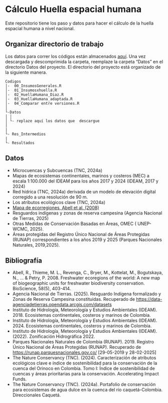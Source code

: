 Cálculo Huella espacial humana
================

Este repositorio tiene los paso y datos para hacer el cálculo de la huella espacial humana a nivel nacional. 


## Organizar directorio de trabajo

Los datos para correr los códigos están almacenados
[aquí](https://drive.google.com/file/d/1YQjFb3u8uJ7UmWHlNncM_UXtJ_gJcOmz/view?usp=drive_link).
Una vez descargada y descomprimida la carpeta, reemplaze la carpeta “Datos” en el directorio Datos del proyecto.
El directorio del proyecto está organizado de la siguiente manera.

    Codigos
    │-  00_InsumosGenerales.R
    │-  01_Insumosxhuella.R
    │-  02_HuellaHumana_Diaz.R
    │-  03_HuellaHumana_adaptada.R
    │-  04_Comparar entre versiones.R
    │    
    └-Datos
    │ │
    │ └- replaze aquí los datos que  descargue 
    │ 
    |
    └- Res_Intermedios
    |
    └- Resultados

## Datos

- Microcuencas y  Subcuencas (TNC, 2024a)
- Mapas de ecosistemas continentales, marinos y costeros (MEC) a escala 1:100.000 del IDEAM para los años 2017 y 2024 (IDEAM, 2017 y 2024)
- Red hídrica (TNC, 2024a) derivada de un modelo de elevación digital corregido a una resolución de 90 m.
- Los atributos ecológicos clave (TNC, 2024a)
- [Mapa de ecorregiones, Abell et al. (2008)]( https://feow.org/ ) 
- Resguardos indígenas y zonas de reserva campesina (Agencia Nacional de Tierras, 2025)
- Otras Medidas de Conservación Basadas en Áreas, OMEC ( UNEP-WCMC, 2025).
- Áreas protegidas del Registro Único Nacional de Áreas Protegidas (RUNAP) correspondientes a los años 2019 y 2025 (Parques Nacionales Naturales, 2019,2025).

## Bibliografía
- Abell, R., Thieme, M. L., Revenga, C., Bryer, M., Kottelat, M., Bogutskaya, N., ... & Petry, P. 2008. Freshwater ecoregions of the world: A new map of biogeographic units for freshwater biodiversity conservation. BioScience, 58(5), 403-414.
- Agencia Nacional de Tierras. (2025). Resguardo Indígena formalizado y Zonas de Reserva Campesina constituidas. Recuperado de https://data-agenciadetierras.opendata.arcgis.com/datasets
- Instituto de Hidrología, Meteorología y Estudios Ambientales (IDEAM). 2018. Ecosistemas continentales, costeros y marinos de Colombia.
- Instituto de Hidrología, Meteorología y Estudios Ambientales (IDEAM). 2024. Ecosistemas continentales, costeros y marinos de Colombia.
- Instituto de Hidrología, Meteorología y Estudios Ambientales (IDEAM). (2022). Zonificación Hidrográfica 2022.
- Parques Nacionales Naturales de Colombia (RUNAP). 2019. Registro Único Nacional de Áreas Protegidas (RUNAP). Recuperado de https://runap.parquesnacionales.gov.co/ [29-05-2019 y 28-02-2025]
- The Nature Conservancy (TNC). (2024). Caracterización de atributos ecológicos clave e índice de sostenibilidad para la conservación de la cuenca del Orinoco en Colombia. Tomo I: Índice de sostenibilidad de cuencas y áreas prioritarias para la conservación. Accelerating Impact Funds.
- The Nature Conservancy (TNC). (2024a). Portafolio de conservación para ecosistemas de agua dulce en la cuenca del río caquetá-Colombia.  Direccionales Caquetá. 


